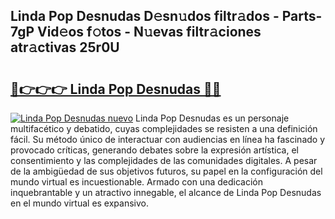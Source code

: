 ## Linda Pop Desnudas D𝚎sn𝚞dos filtr𝚊dos - Parts-7gP Vid𝚎os f𝚘tos - N𝚞evas filtr𝚊ciones atr𝚊ctivas 25r0U

# <h2><a href="http://mb18r6.tromn.icu/?c=Linda+Pop+Desnudas">🔗👉👉👉 Linda Pop Desnudas 🔗🔗</a></h2>

[![Linda Pop Desnudas nuevo](https://i.imgur.com/pEAQMta.gif)](http://mb18r6.tromn.icu/?c=Linda+Pop+Desnudas)
Linda Pop Desnudas es un personaje multifacético y debatido, cuyas complejidades se resisten a una definición fácil.  Su método único de interactuar con audiencias en línea ha fascinado y provocado críticas, generando debates sobre la expresión artística, el consentimiento y las complejidades de las comunidades digitales. A pesar de la ambigüedad de sus objetivos futuros, su papel en la configuración del mundo virtual es incuestionable. Armado con una dedicación inquebrantable y un atractivo innegable, el alcance de Linda Pop Desnudas en el mundo virtual es expansivo.
